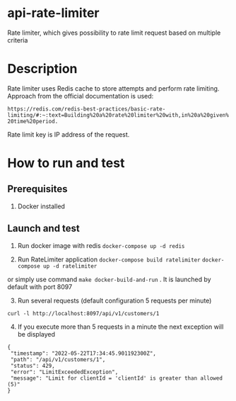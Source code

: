 # api-rate-limiter
Rate limiter, which gives possibility to rate limit request based on multiple criteria

# Description

 Rate limiter uses Redis cache to store attempts and perform rate limiting.
 Approach from the official documentation is used: 
 
 `https://redis.com/redis-best-practices/basic-rate-limiting/#:~:text=Building%20a%20rate%20limiter%20with,in%20a%20given%20time%20period.`
 
Rate limit key is IP address of the request.

 # How to run and test
 
 ## Prerequisites
 
 1. Docker installed
 
 ## Launch and test
 
 1. Run docker image with redis
 `docker-compose up -d redis`
 
 2. Run RateLimiter application
 `docker-compose build ratelimiter`
 `docker-compose up -d ratelimiter`
 
 or simply use command 
 `make docker-build-and-run`
. It is launched by default with port 8097
 
 3. Run several requests (default configuration 5 requests per minute)

`curl -l http://localhost:8097/api/v1/customers/1`
 
 4. If you execute more than 5 requests in a minute the next exception will be displayed
 ```
{
  "timestamp": "2022-05-22T17:34:45.901192300Z",
  "path": "/api/v1/customers/1",
  "status": 429,
  "error": "LimitExceededException",
  "message": "Limit for clientId = 'clientId' is greater than allowed (5)"
}
```